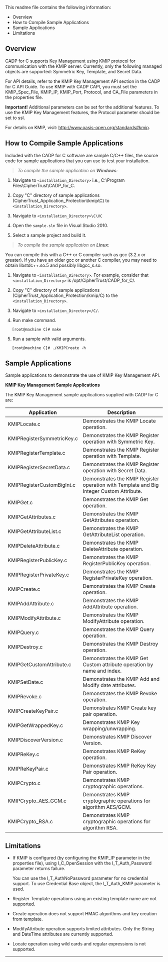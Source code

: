 This readme file contains the following information:

* Overview
* How to Compile Sample Applications
* Sample Applications
* Limitations

## Overview

CADP for C supports Key Management using KMIP protocol for communication with the KMIP server. Currently, only the following managed objects are supported: Symmetric Key, Template, and Secret Data.

For API details, refer to the KMIP Key Management API section in the CADP for C API Guide. To use KMIP with CADP CAPI, you must set the KMIP_Spec_File, KMIP_IP, KMIP_Port, Protocol, and CA_File parameters in the  properties file.

**Important!** Additional parameters can be set for the additional features. To use the KMIP Key Management features, the Protocol parameter should be set to ssl.

For details on KMIP, visit: http://www.oasis-open.org/standards#kmip.

## How to Compile Sample Applications

Included with the CADP for C software are sample C/C++ files, the source code for sample applications that you can use to test your installation.

>*To compile the sample application on **Windows**:*

1. Navigate to `<installation_Directory>` i.e., C:\Program Files\CipherTrust\CADP_for_C\.

2. Copy "C" directory of sample applications (CipherTrust_Application_Protection\kmip\C) to `<installation_Directory>`.

3. Navigate to `<installation_Directory>\C\VC`

4. Open the `sample.sln` file in Visual Studio 2010.

5. Select a sample project and build it.

>*To compile the sample application on **Linux**:*

You can compile this with a C++ or C compiler such as gcc (3.2.x or greater). If you have an older gcc or another C compiler, you may need to obtain libstdc++.so.5 and possibly libgcc_s.so.

1. Navigate to `<installation_Directory>`. For example, consider that `<installation_Directory>` is /opt/CipherTrust/CADP_for_C/.

2. Copy "C" directory of sample applications (CipherTrust_Application_Protection/kmip/C) to the `<installation_Directory>`.

3. Navigate to `<installation_Directory>/C/`.

4. Run make command.
```
   [root@machine C]# make
```
5. Run a sample with valid arguments.
```
   [root@machine C]# ./KMIPCreate -h
```

## Sample Applications

Sample applications to demonstrate the use of KMIP Key Management API.

**KMIP Key Management Sample Applications**

The KMIP Key Management sample applications supplied with CADP for C are:

Application | Description
---|---
KMIPLocate.c | Demonstrates the KMIP Locate operation.
KMIPRegisterSymmetricKey.c | Demonstrates the KMIP Register operation with Symmetric Key.
KMIPRegisterTemplate.c | Demonstrates the KMIP Register operation with Template.
KMIPRegisterSecretData.c | Demonstrates the KMIP Register operation with Secret Data.
KMIPRegisterCustomBigInt.c | Demonstrates the KMIP Register operation with Template and Big Integer Custom Attribute.
KMIPGet.c | Demonstrates the KMIP Get operation.
KMIPGetAttributes.c| Demonstrates the KMIP GetAttributes operation.
KMIPGetAttributeList.c | Demonstrates the KMIP GetAttributeList operation.
KMIPDeleteAttribute.c | Demonstrates the KMIP DeleteAttribute operation.
KMIPRegisterPublicKey.c | Demonstrates the KMIP RegisterPublicKey operation.
KMIPRegisterPrivateKey.c | Demonstrates the KMIP RegisterPrivateKey operation.
KMIPCreate.c | Demonstrates the KMIP Create operation.
KMIPAddAttribute.c | Demonstrates the KMIP AddAttribute operation.
KMIPModifyAttribute.c | Demonstrates the KMIP ModifyAttribute operation.
KMIPQuery.c | Demonstrates the KMIP Query operation.
KMIPDestroy.c | Demonstrates the KMIP Destroy operation.
KMIPGetCustomAttribute.c | Demonstrates the KMIP Get Custom attribute operation by name and index.
KMIPSetDate.c | Demonstrates the KMIP Add and Modify date attributes.
KMIPRevoke.c | Demonstrates the KMIP Revoke operation.
KMIPCreateKeyPair.c | Demonstrates KMIP Create key pair operation.
KMIPGetWrappedKey.c | Demonstrates KMIP Key wrapping/unwrapping.
KMIPDiscoverVersion.c | Demonstrates KMIP Discover Version. 
KMIPReKey.c | Demonstrates KMIP ReKey operation.
KMIPReKeyPair.c | Demonstrates KMIP ReKey Key Pair operation.
KMIPCrypto.c | Demonstrates KMIP cryptographic operations.
KMIPCrypto_AES_GCM.c | Demonstrates KMIP cryptographic operations for algorithm AES/GCM.
KMIPCrypto_RSA.c | Demonstrates KMIP cryptographic operations for algorithm RSA.

## Limitations

* If KMIP is configured (by configuring the KMIP_IP parameter in the properties file), using I_C_OpenSession with the I_T_Auth_Password parameter returns failure.  

    You can use the I_T_AuthNoPassword parameter for no credential support. To use Credential Base object, the I_T_Auth_KMIP parameter is used.

* Register Template operations using an existing template name are not supported.
* Create operation does not support HMAC algorithms and key creation from template.
* ModifyAttribute operation supports limited attributes. Only the String and DateTime attributes are currently supported.
* Locate operation using wild cards and regular expressions is not supported.

---